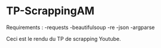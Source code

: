 # TP-ScrappingAM

Requirements : 
  -requests
  -beautifulsoup
  -re
  -json
  -argparse

Ceci est le rendu du TP de scrapping Youtube.

